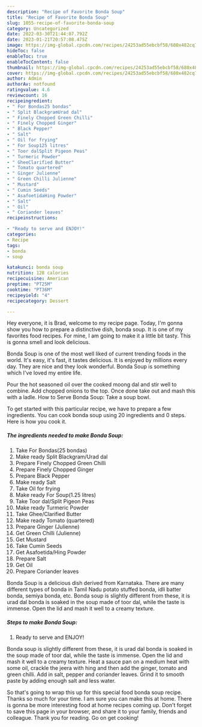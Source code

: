 ```yaml
---
description: "Recipe of Favorite Bonda Soup"
title: "Recipe of Favorite Bonda Soup"
slug: 1055-recipe-of-favorite-bonda-soup
category: Uncategorized
date: 2022-03-30T21:44:07.792Z
date: 2023-01-21T20:57:08.475Z
image: https://img-global.cpcdn.com/recipes/24253ad55ebcbf58/680x482cq70/bonda-soup-recipe-main-photo.jpg
hideToc: false
enableToc: true
enableTocContent: false
thumbnail: https://img-global.cpcdn.com/recipes/24253ad55ebcbf58/680x482cq70/bonda-soup-recipe-main-photo.jpg
cover: https://img-global.cpcdn.com/recipes/24253ad55ebcbf58/680x482cq70/bonda-soup-recipe-main-photo.jpg
author: Admin
authorAv: notfound
ratingvalue: 4.6
reviewcount: 16
recipeingredient:
- " For Bondas25 bondas"
- " Split BlackgramUrad dal"
- " Finely Chopped Green Chilli"
- " Finely Chopped Ginger"
- " Black Pepper"
- " Salt"
- " Oil for frying"
- " For Soup125 litres"
- " Toor dalSplit Pigeon Peas"
- " Turmeric Powder"
- " GheeClarified Butter"
- " Tomato quartered"
- " Ginger Julienne"
- " Green Chilli Julienne"
- " Mustard"
- " Cumin Seeds"
- " AsafoetidaHing Powder"
- " Salt"
- " Oil"
- " Coriander leaves"
recipeinstructions:

- "Ready to serve and ENJOY!"
categories:
- Recipe
tags:
- bonda
- soup

katakunci: bonda soup 
nutrition: 128 calories
recipecuisine: American
preptime: "PT25M"
cooktime: "PT36M"
recipeyield: "4"
recipecategory: Dessert

---
```



Hey everyone, it is Brad, welcome to my recipe page. Today, I'm gonna show you how to prepare a distinctive dish, bonda soup. It is one of my favorites food recipes. For mine, I am going to make it a little bit tasty. This is gonna smell and look delicious.

Bonda Soup is one of the most well liked of current trending foods in the world. It's easy, it's fast, it tastes delicious. It is enjoyed by millions every day. They are nice and they look wonderful. Bonda Soup is something which I've loved my entire life.

Pour the hot seasoned oil over the cooked moong dal and stir well to combine. Add chopped onions to the top. Once done take out and mash this with a ladle. How to Serve Bonda Soup: Take a soup bowl.


To get started with this particular recipe, we have to prepare a few ingredients. You can cook bonda soup using 20 ingredients and 0 steps. Here is how you cook it.

<!--inarticleads1-->

##### The ingredients needed to make Bonda Soup:

1. Take  For Bondas(25 bondas)
1. Make ready  Split Blackgram/Urad dal
1. Prepare  Finely Chopped Green Chilli
1. Prepare  Finely Chopped Ginger
1. Prepare  Black Pepper
1. Make ready  Salt
1. Take  Oil for frying
1. Make ready  For Soup(1.25 litres)
1. Take  Toor dal/Split Pigeon Peas
1. Make ready  Turmeric Powder
1. Take  Ghee/Clarified Butter
1. Make ready  Tomato (quartered)
1. Prepare  Ginger (Julienne)
1. Get  Green Chilli (Julienne)
1. Get  Mustard
1. Take  Cumin Seeds
1. Get  Asafoetida/Hing Powder
1. Prepare  Salt
1. Get  Oil
1. Prepare  Coriander leaves


Bonda Soup is a delicious dish derived from Karnataka. There are many different types of bonda in Tamil Nadu potato stuffed bonda, idli batter bonda, semiya bonda, etc. Bonda soup is slightly different from these, it is urad dal bonda is soaked in the soup made of toor dal, while the taste is immense. Open the lid and mash it well to a creamy texture. 

<!--inarticleads2-->

##### Steps to make Bonda Soup:


1. Ready to serve and ENJOY!

Bonda soup is slightly different from these, it is urad dal bonda is soaked in the soup made of toor dal, while the taste is immense. Open the lid and mash it well to a creamy texture. Heat a sauce pan on a medium heat with some oil, crackle the jeera with hing and then add the ginger, tomato and green chilli. Add in salt, pepper and coriander leaves. Grind it to smooth paste by adding enough salt and less water. 

So that's going to wrap this up for this special food bonda soup recipe. Thanks so much for your time. I am sure you can make this at home. There is gonna be more interesting food at home recipes coming up. Don't forget to save this page in your browser, and share it to your family, friends and colleague. Thank you for reading. Go on get cooking!
